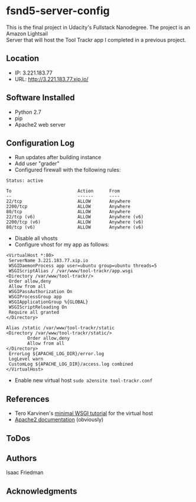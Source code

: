 # fsnd5-server-config
This is the final project in Udacity's Fullstack Nanodegree. The project is an Amazon Lightsail  
Server that will host the Tool Trackr app I completed in a previous project.

## Location
* IP: 3.221.183.77  
* URL: http://3.221.183.77.xip.io/

## Software Installed
* Python 2.7
* pip
* Apache2 web server

## Configuration Log
* Run updates after building instance  
* Add user "grader"
* Configured firewall with the following rules:
```  
Status: active

To                         Action      From
--                         ------      ----
22/tcp                     ALLOW       Anywhere
2200/tcp                   ALLOW       Anywhere
80/tcp                     ALLOW       Anywhere
22/tcp (v6)                ALLOW       Anywhere (v6)
2200/tcp (v6)              ALLOW       Anywhere (v6)
80/tcp (v6)                ALLOW       Anywhere (v6)

```
* Disable all vhosts
* Configure vhost for my app as follows:
```
<VirtualHost *:80>
 ServerName 3.221.183.77.xip.io
 WSGIDaemonProcess app user=ubuntu group=ubuntu threads=5
 WSGIScriptAlias / /var/www/tool-trackr/app.wsgi
<Directory /var/www/tool-trackr/>
 Order allow,deny
 Allow from all
 WSGIPassAuthorization On
 WSGIProcessGroup app
 WSGIApplicationGroup %{GLOBAL}
 WSGIScriptReloading On
 Require all granted
</Directory>

Alias /static /var/www/tool-trackr/static
<Directory /var/www/tool-trackr/static/>
        Order allow,deny
        Allow from all
</Directory>
 ErrorLog ${APACHE_LOG_DIR}/error.log
 LogLevel warn
 CustomLog ${APACHE_LOG_DIR}/access.log combined
</VirtualHost>
```
* Enable new virtual host `sudo a2ensite tool-trackr.conf`


## References
* Tero Karvinen's [minimal WSGI tutorial](http://terokarvinen.com/2016/deploy-flask-python3-on-apache2-ubuntu) for the virtual host  
* [Apache2 documentation](https://httpd.apache.org/docs/2.4/vhosts/) (obviously)

## ToDos


## Authors
Isaac Friedman

## Acknowledgments
